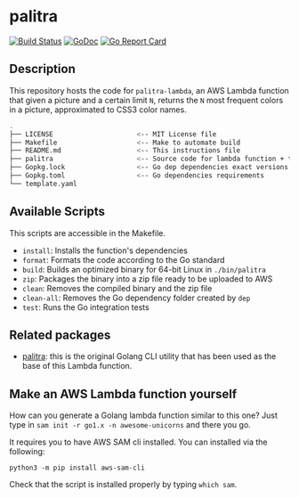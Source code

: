 # palitra

[![Build Status](https://travis-ci.org/jkomyno/palitra-lambda.svg?branch=master)](https://travis-ci.org/jkomyno/palitra-lambda) [![GoDoc](https://godoc.org/github.com/jkomyno/palitra-lambda?status.svg)](https://godoc.org/github.com/jkomyno/palitra-lambda) [![Go Report Card](https://goreportcard.com/badge/github.com/jkomyno/palitra-lambda)](https://goreportcard.com/report/github.com/jkomyno/palitra-lambda)

## Description

This repository hosts the code for `palitra-lambda`, an AWS Lambda function that given a picture and a certain limit `N`, returns the `N` most frequent colors in a picture, approximated to CSS3 color names.

```bash
.
├── LICENSE                     <-- MIT License file
├── Makefile                    <-- Make to automate build
├── README.md                   <-- This instructions file
├── palitra                     <-- Source code for lambda function + test
├── Gopkg.lock                  <-- Go dep dependencies exact versions
├── Gopkg.toml                  <-- Go dependencies requirements
└── template.yaml
```

## Available Scripts

This scripts are accessible in the Makefile.

- `install`: Installs the function's dependencies
- `format`: Formats the code according to the Go standard
- `build`: Builds an optimized binary for 64-bit Linux in `./bin/palitra`
- `zip`: Packages the binary into a zip file ready to be uploaded to AWS
- `clean`: Removes the compiled binary and the zip file
- `clean-all`: Removes the Go dependency folder created by `dep`
- `test`: Runs the Go integration tests

## Related packages

- [palitra](https://github.com/jkomyno/palitra): this is the original Golang CLI utility that has been used as the base of this Lambda function.

## Make an AWS Lambda function yourself

How can you generate a Golang lambda function similar to this one?
Just type in `sam init -r go1.x -n awesome-unicorns` and there you go.

It requires you to have AWS SAM cli installed. You can installed via the following:

`python3 -m pip install aws-sam-cli`

Check that the script is installed properly by typing `which sam`.
